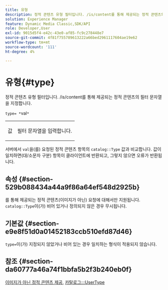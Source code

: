 ```yaml
---
title: 유형
description: 정적 콘텐츠 유형 필터입니다. /is/content를 통해 제공되는 정적 콘텐츠의 필터 문자열을 지정합니다.
solution: Experience Manager
feature: Dynamic Media Classic,SDK/API
role: Developer,User
exl-id: 9015d5f4-e42c-43e0-af85-fc9c278448e7
source-git-commit: 4f81f755789613222a66bed2961117604ae19e62
workflow-type: tm+mt
source-wordcount: '111'
ht-degree: 4%

---
```


# 유형{#type}

정적 콘텐츠 유형 필터입니다. /is/content를 통해 제공되는 정적 콘텐츠의 필터 문자열을 지정합니다.

`type= *`val`*`

<table id="simpletable_B66354A826434A678F3DBC686A0F1436"> 
 <tr class="strow"> 
  <td class="stentry"> <p><span class="varname"> 값</span> </p> </td> 
  <td class="stentry"> <p>필터 문자열을 입력합니다. </p></td> 
 </tr> 
</table>

서버에서 `val`을(를) 요청된 정적 콘텐츠 항목의 `catalog::Type` 값과 비교합니다. 값이 일치하면(대/소문자 구분) 항목이 클라이언트에 반환되고, 그렇지 않으면 오류가 반환됩니다.

## 속성 {#section-529b088434a44a9f86a64ef548d2925b}

를 통해 제공되는 정적 콘텐츠(이미지가 아닌) 요청에 대해서만 지원됩니다. `catalog::Type`이(가) 비어 있거나 정의되지 않은 경우 무시됩니다.

## 기본값 {#section-e9e8f51d0a01452183ccb510efd87d46}

`type=`이(가) 지정되지 않았거나 비어 있는 경우 일치하는 형식이 적용되지 않습니다.

## 참조 {#section-da60777a46a74f1bbfa5b2f3b240eb0f}

[이미지가 아닌 정적 콘텐츠 제공](../../../../../is-api/http-ref/image-serving-api-ref/c-http-protocol-reference/c-syntax-and-features/r-serving-static-non-image-content.md#reference-cbe50e697fdf4c7bbb0084f98b7739da), [카탈로그:::UserType](/help/aem-is-ir-api/is-api/image-catalog/image-serving-api-ref/c-image-catalog-reference/c-image-svg-data-reference/c-image-data-reference/r-usertype-cat.md)

